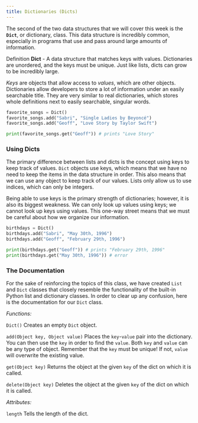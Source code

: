 ```yaml
---
title: Dictionaries (Dicts)
---
```


The second of the two data structures that we will cover this week is the **`Dict`**, or dictionary, class. This data structure is incredibly common, especially in programs that use and pass around large amounts of information.

<div class="definition-section" markdown="1">

<span class="definition-title">Definition</span>
**Dict** - A data structure that matches keys with values. Dictionaries are unordered, and the keys must be unique. Just like lists, dicts can grow to be incredibly large.

</div>

_Keys_ are objects that allow access to _values_, which are other objects. Dictionaries allow developers to store a lot of information under an easily searchable title. They are very similar to real dictionaries, which stores whole definitions next to easily searchable, singular words.

```python
favorite_songs = Dict()
favorite_songs.add("Sabri", "Single Ladies by Beyoncé")
favorite_songs.add("Geoff", "Love Story by Taylor Swift")

print(favorite_songs.get("Geoff")) # prints "Love Story"
```

### Using Dicts

The primary difference between lists and dicts is the concept using keys to keep track of values. `Dict` objects use keys, which means that we have no need to keep the items in the data structure in order. This also means that we can use any object to keep track of our values. Lists only allow us to use indices, which can only be integers.

Being able to use keys is the primary strength of dictionaries; however, it is also its biggest weakness. We can only look up values using keys; we cannot look up keys using values. This one-way street means that we must be careful about how we organize our information.

```python
birthdays = Dict()
birthdays.add("Sabri", "May 30th, 1996")
birthdays.add("Geoff", "February 29th, 1996")

print(birthdays.get("Geoff")) # prints "February 29th, 1996"
print(birthdays.get("May 30th, 1996")) # error
```

### The Documentation

For the sake of reinforcing the topics of this class, we have created `List` and `Dict` classes that closely resemble the functionality of the built-in Python list and dictionary classes. In order to clear up any confusion, here is the documentation for our `Dict` class.

_Functions:_

`Dict()`
Creates an empty `Dict` object.

`add(Object key, Object value)`
Places the `key`-`value` pair into the dictionary. You can then use the `key` in order to find the `value`. Both `key` and `value` can be any type of object. Remember that the `key` must be unique! If not, `value` will overwrite the existing value.

`get(Object key)`
Returns the object at the given `key` of the dict on which it is called.

`delete(Object key)`
Deletes the object at the given `key` of the dict on which it is called.

_Attributes:_

`length`
Tells the length of the dict.
